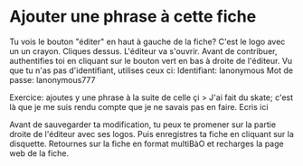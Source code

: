 # Ajouter une phrase à cette fiche

Tu vois le bouton "éditer" en haut à gauche de la fiche?
C'est le logo avec un un crayon.
Cliques dessus.
L'éditeur va s'ouvrir.
Avant de contribuer, authentifies toi en cliquant sur le bouton vert en bas à droite de l'éditeur.
Vu que tu n'as pas d'identifiant, utilises ceux ci: 
Identifiant: lanonymous
Mot de passe: lanonymous777

Exercice: ajoutes y une phrase à la suite de celle çi > J'ai fait du skate; c'est là que je me suis rendu compte que je ne savais pas en faire. Ecris ici

Avant de sauvegarder ta modification, tu peux te promener sur la partie droite de l'éditeur avec ses logos. Puis enregistres ta fiche en cliquant sur la disquette. 
Retournes sur la fiche en format multiBàO et recharges la page web de la fiche.
